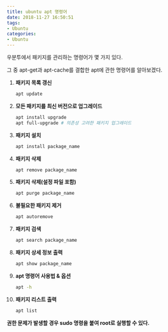 ```yaml
---
title: ubuntu apt 명령어
date: 2018-11-27 16:50:51
tags:
- Ubuntu
categories:
- Ubuntu
---
```


우분투에서 패키지를 관리하는 명령어가 몇 가지 있다.

그 중 apt-get과 apt-cache를 결합한 apt에 관한 명령어를 알아보겠다.



1. **패키지 목록 갱신**

   ```bash
   apt update
   ```


2. **모든 패키지를 최신 버전으로 업그레이드**

   ```bash
   apt install upgrade
   apt full-upgrade # 의존성 고려한 패키지 업그레이드
   ```



3. **패키지 설치**

   ```bash
   apt install package_name
   ```



4. **패키지 삭제**

   ```bash
   apt remove package_name
   ```



5. **패키지 삭제(설정 파일 포함)**

   ```bash
   apt purge package_name
   ```



6. **불필요한 패키지 제거**

   ```bash
   apt autoremove
   ```


7. **패키지 검색**

   ```bash
   apt search package_name
   ```



8. **패키지 상세 정보 출력**

   ```bash
   apt show package_name
   ```


8. **apt 명령어 사용법 & 옵션**

   ```bash
   apt -h
   ```


9. **패키지 리스트 출력**

   ```bash
   apt list
   ```


**권한 문제가 발생할 경우 sudo 명령을 붙여 root로 실행할 수 있다.**